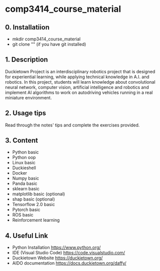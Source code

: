 # comp3414_course_material
<a name="desc"></a>
## 0. Installatiion
- mkdir comp3414_course_material
- git clone "" (if you have git installed)

## 1. Description

Duckietown Project is an interdisciplinary robotics project that is designed for experiential learning, while applying technical knowledge in A.I. and robotics. In this project, students will learn knowledge about convolutional neural network, computer vision, artificial intelligence and robotics and implement AI algorithms to work on autodriving vehicles running in a real miniature environment. 

<a name="usage"></a>
## 2. Usage tips
Read through the notes' tips and complete the exercises provided.

<a name="content"></a>
## 3. Content
- Python basic 
- Python oop
- Linux basic
- Duckieshell
- Docker
- Numpy basic
- Panda basic
- sklearn basic
- matplotlib basic (optional)
- shap basic (optional)
- Tensorflow 2.0 basic
- Pytorch basic
- ROS basic
- Reinforcement learning

## 4. Useful Link
- Python Installation https://www.python.org/
- IDE (Visual Studio Code) https://code.visualstudio.com/
- Duckietown Website https://duckietown.org/
- AIDO documentation https://docs.duckietown.org/daffy/
